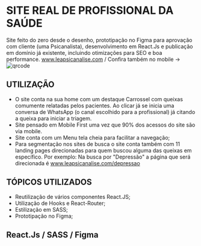 # SITE REAL DE PROFISSIONAL DA SAÚDE
Site feito do zero desde o desenho, prototipação no Figma para aprovação com cliente (uma Psicanalista), desenvolvimento em React.Js e publicação em domínio já existente, incluindo otimizações para SEO e boa performance.
www.leapsicanalise.com / Confira também no mobile ->
![qrcode](https://user-images.githubusercontent.com/94208335/197231482-316bf7ce-4751-4d59-984a-2f9e2f18bc5f.png)


## UTILIZAÇÃO
- O site conta na sua home com um destaque Carrossel com queixas comumente relatadas pelos pacientes. Ao clicar já se inicia uma conversa de WhatsApp (o canal escolhido para a profissional) já citando a queixa para iniciar a triagem.
- Site pensado em Mobile First uma vez que 90% dos acessos do site são via mobile.
- Site conta com um Menu tela cheia para facilitar a navegação;
- Para segmentação nos sites de busca o site conta também com 11 landing pages direcionadas para quem buscou alguma das queixas em específico. Por exemplo: Na busca por "Depressão" a página que será direcionada é www.leapsicanalise.com/depressao

## TÓPICOS UTILIZADOS
- Reutilização de vários componentes React.JS;
- Utilização de Hooks e React-Router;
- Estilização em SASS;
- Prototipação no Figma;

## React.Js / SASS / Figma
